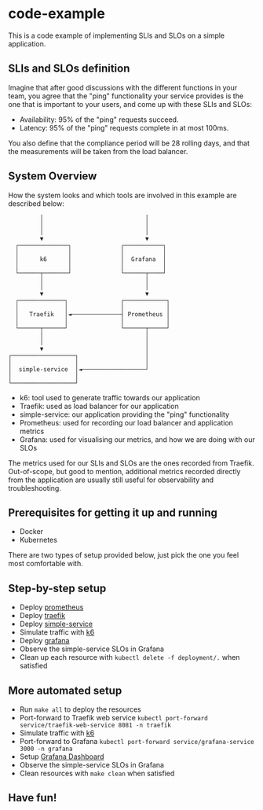 # code-example

This is a code example of implementing SLIs and SLOs on a simple application.

## SLIs and SLOs definition
Imagine that after good discussions with the different functions in your team, you agree that the "ping" functionality your service provides is the one that is important to your users, and come up with these SLIs and SLOs:
- Availability: 95% of the "ping" requests succeed.
- Latency: 95% of the "ping" requests complete in at most 100ms.

You also define that the compliance period will be 28 rolling days, and that the measurements will be taken from the load balancer.

## System Overview

How the system looks and which tools are involved in this example are described below:

             │                             │
             │                             │
             │                             │
             ▼                             ▼
      ┌──────────────┐              ┌───────────┐
      │              │              │           │
      │      k6      │              │  Grafana  │
      │              │              │           │
      └──────┬───────┘              └──────┬────┘
             │                             │
             │                             │
             ▼                             ▼
      ┌─────────────┐               ┌────────────┐
      │             │               │            │
      │   Traefik   │◄──────────────┤ Prometheus │
      │             │               │            │
      └──────┬──────┘               └──────┬─────┘
             │                             │
             │                             │
             ▼                             │
    ┌──────────────────┐                   │
    │                  │                   │
    │  simple-service  │◄──────────────────┘
    │                  │
    └──────────────────┘

- k6: tool used to generate traffic towards our application
- Traefik: used as load balancer for our application
- simple-service: our application providing the "ping" functionality
- Prometheus: used for recording our load balancer and application metrics
- Grafana: used for visualising our metrics, and how we are doing with our SLOs

The metrics used for our SLIs and SLOs are the ones recorded from Traefik. Out-of-scope, but good to mention, 
additional metrics recorded directly from the application are usually still useful for observability and troubleshooting.

## Prerequisites for getting it up and running
- Docker
- Kubernetes

There are two types of setup provided below, just pick the one you feel most comfortable with.

## Step-by-step setup
- Deploy [prometheus](prometheus/README.md)
- Deploy [traefik](traefik/README.md)
- Deploy [simple-service](simple-service/README.md)
- Simulate traffic with [k6](k6/README.md)
- Deploy [grafana](grafana/README.md)
- Observe the simple-service SLOs in Grafana
- Clean up each resource with `kubectl delete -f deployment/.` when satisfied

## More automated setup
- Run `make all` to deploy the resources
- Port-forward to Traefik web service `kubectl port-forward service/traefik-web-service 8081 -n traefik`
- Simulate traffic with [k6](k6/README.md)
- Port-forward to Grafana `kubectl port-forward service/grafana-service 3000 -n grafana`
- Setup [Grafana Dashboard](grafana/README.md#Setup)
- Observe the simple-service SLOs in Grafana
- Clean resources with `make clean` when satisfied

## Have fun!
